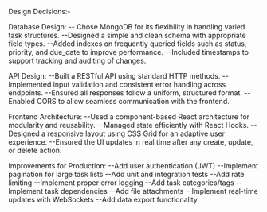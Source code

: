 Design Decisions:-

Database Design:
-- Chose MongoDB for its flexibility in handling varied task structures.
--Designed a simple and clean schema with appropriate field types.
--Added indexes on frequently queried fields such as status, priority, and due_date to improve performance.
--Included timestamps to support tracking and auditing of changes.

API Design:
--Built a RESTful API using standard HTTP methods.
--Implemented input validation and consistent error handling across endpoints.
--Ensured all responses follow a uniform, structured format.
--Enabled CORS to allow seamless communication with the frontend.

Frontend Architecture:
--Used a component-based React architecture for modularity and reusability.
--Managed state efficiently with React Hooks.
--Designed a responsive layout using CSS Grid for an adaptive user experience.
--Ensured the UI updates in real time after any create, update, or delete action.

Improvements for Production:
--Add user authentication (JWT)
--Implement pagination for large task lists
--Add unit and integration tests
--Add rate limiting
--Implement proper error logging
--Add task categories/tags
--Implement task dependencies
--Add file attachments
--Implement real-time updates with WebSockets
--Add data export functionality